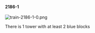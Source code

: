 #### 2186-1
![train-2186-1-0.png](https://github.com/lil-lab/nlvr/raw/master/nlvr/train/images/75/train-2186-1-0.png "train-2186-1-0.png")

There is 1 tower with at least 2 blue blocks